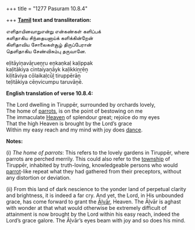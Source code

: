 +++
title = "1277 Pasuram 10.8.4"

+++
**[Tamil](/definition/tamil#history "show Tamil definitions") text and transliteration:**

எளிதாயினவாறுஎன்று என்கண்கள் களிப்பக்  
களிதாகிய சிந்தையனாய்க் களிக்கின்றேன்  
கிளிதாவிய சோலைகள்சூழ் திருப்பேரான்  
தெளிதாகிய சேண்விசும்பு தருவானே.

eḷitāyiṉavāṟueṉṟu eṉkaṇkaḷ kaḷippak  
kaḷitākiya cintaiyaṉāyk kaḷikkiṉṟēṉ  
kiḷitāviya cōlaikaḷcūḻ tiruppērāṉ  
teḷitākiya cēṇvicumpu taruvāṉē.

**English translation of verse 10.8.4:**

The Lord dwelling in Tiruppēr, surrounded by orchards lovely,  
The home of [parrots](/definition/parrot#history "show parrots definitions"), is on the point of bestowing on me  
The immaculate [Heaven](/definition/heaven#history "show Heaven definitions") of splendour great; rejoice do my eyes  
That the high Heaven is brought by the Lord’s grace  
Within my easy reach and my mind with joy does [dance](/definition/dance#history "show dance definitions").

**Notes:**

\(i\) *The home of parrots*: This refers to the lovely gardens in Tiruppēr, where parrots are perched merrily. This could also refer to the [township](/definition/township#history "show township definitions") of Tiruppēr, inhabited by truth-loving, knowledgeable persons who would [parrot](/definition/parrot#history "show parrot definitions")-like repeat what they had gathered from their preceptors, without any distortion or deviation.

\(ii\) From this land of dark nescience to the yonder land of perpetual clarity and brightness, it is indeed a far cry. And yet, the Lord, in His unbounded grace, has come forward to grant the [Āḻvār](/definition/aḻvar#vaishnavism "show Āḻvār definitions"), Heaven. The Āḻvār is aghast with wonder at that what would otherwise be extremely difficult of attainment is now brought by the Lord within his easy reach, indeed the Lord’s grace galore. The Āḻvār’s eyes beam with joy and so does his mind.


